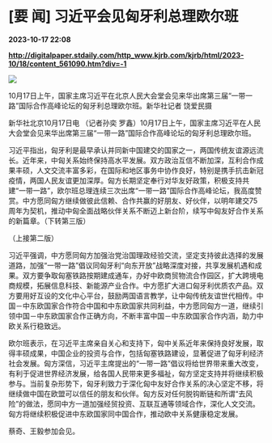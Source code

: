 # [要 闻] 习近平会见匈牙利总理欧尔班

**2023-10-17 22:08**

**http://digitalpaper.stdaily.com/http_www.kjrb.com/kjrb/html/2023-10/18/content_561090.htm?div=-1**

![](http://digitalpaper.stdaily.com/http_www.kjrb.com/kjrb/images/2023-10/18/02/3509511_lix_1697567355672_b.jpg)

10月17日上午，国家主席习近平在北京人民大会堂会见来华出席第三届“一带一路”国际合作高峰论坛的匈牙利总理欧尔班。新华社记者 饶爱民摄

 新华社北京10月17日电 （记者孙奕 罗鑫）10月17日上午，国家主席习近平在人民大会堂会见来华出席第三届“一带一路”国际合作高峰论坛的匈牙利总理欧尔班。

 习近平指出，匈牙利是最早承认并同新中国建交的国家之一，两国传统友谊源远流长。近年来，中匈关系始终保持高水平发展。双方政治互信不断加深，互利合作成果丰硕，人文交流丰富多彩，在国际和地区事务中协作良好，特别是携手抗击新冠疫情，两国人民友谊更加深厚。匈方长期坚定奉行对华友好政策，积极支持共建“一带一路”，欧尔班总理连续三次出席“一带一路”国际合作高峰论坛，我高度赞赏。中方愿同匈方继续做彼此信赖、合作共赢的好朋友、好伙伴，以明年建交75周年为契机，推动中匈全面战略伙伴关系不断迈上新台阶，续写中匈友好合作关系的新篇章。（下转第三版）

 （上接第二版）

 习近平强调，中方愿同匈方加强治党治国理政经验交流，坚定支持彼此选择的发展道路，加强“一带一路”倡议同匈牙利“向东开放”战略深度对接，共享发展机遇和成果。双方要争取匈塞铁路按期建成通车，办好中欧商贸物流合作园区，扩大跨境电商规模，拓展信息科技、新能源产业合作。中方愿扩大进口匈牙利优质农产品。双方要用好互设的文化中心平台，鼓励两国语言教学，让中匈传统友谊世代相传。中国－中东欧国家合作符合中国和中东欧国家共同利益，中方愿同匈方一道，继续引领中国－中东欧国家合作正确方向，不断丰富中国－中东欧国家合作内涵，助力中欧关系行稳致远。

 欧尔班表示，在习近平主席亲自关心和支持下，匈中关系近年来保持良好发展，取得丰硕成果，中国企业的投资与合作，包括匈塞铁路建设，显著促进了匈牙利经济社会发展。匈方深信，习近平主席提出的“一带一路”倡议将给世界带来重大改变，有利于促进世界经济发展，给各国人民带来更多福祉，匈方坚定支持并将继续积极参与。当前复杂形势下，匈牙利致力于深化匈中友好合作关系的决心坚定不移，将继续做中国在欧盟可以信任的朋友和伙伴。匈方反对任何脱钩断链和所谓“去风险”的做法，愿同中方一道加强经贸投资、互联互通等领域合作，深化人文交流。匈方将继续积极促进中东欧国家同中国合作，推动欧中关系健康稳定发展。

 蔡奇、王毅参加会见。